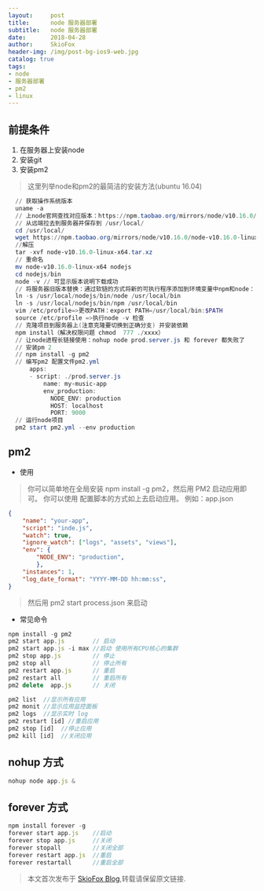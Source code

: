 ```yaml
---
layout:     post
title:      node 服务器部署
subtitle:   node 服务器部署
date:       2018-04-28
author:     SkioFox
header-img: /img/post-bg-ios9-web.jpg
catalog: true
tags:
- node
- 服务器部署
- pm2
- linux
---
```


## 前提条件

1. 在服务器上安装node
2. 安装git
3. 安装pm2

> 这里列举node和pm2的最简洁的安装方法(ubuntu 16.04)
```powershell
  // 获取操作系统版本 
  uname -a
  // 上node官网查找对应版本：https://npm.taobao.org/mirrors/node/v10.16.0/node-v10.16.0-linux-x64.tar.xz
  // 从远端拉去到服务器并保存到 /usr/local/ 
  cd /usr/local/
  wget https://npm.taobao.org/mirrors/node/v10.16.0/node-v10.16.0-linux-x64.tar.xz 
  //解压
  tar -xvf node-v10.16.0-linux-x64.tar.xz
  // 重命名
  mv node-v10.16.0-linux-x64 nodejs
  cd nodejs/bin
  node -v // 可显示版本说明下载成功
  // 将服务器旧版本替换：通过软链的方式将新的可执行程序添加到环境变量中npm和node：
  ln -s /usr/local/nodejs/bin/node /usr/local/bin
  ln -s /usr/local/nodejs/bin/npm /usr/local/bin
  vim /etc/profile=>更改PATH：export PATH=/usr/local/bin:$PATH
  source /etc/profile =>执行node -v 检查
  // 克隆项目到服务器上(注意克隆要切换到正确分支) 并安装依赖
  npm install（解决权限问题 chmod  777 ./xxxx）
  // 让node进程长链接使用：nohup node prod.server.js 和 forever 都失败了
  // 安装pm 2
  // npm install -g pm2
  // 编写pm2 配置文件pm2.yml
      apps:
      - script: ./prod.server.js
          name: my-music-app
          env_production:
            NODE_ENV: production
            HOST: localhost
            PORT: 9000
  // 运行node项目
  pm2 start pm2.yml --env production
```

## pm2 
- 使用
> 你可以简单地在全局安装 npm install -g pm2，然后用 PM2 启动应用即可。
> 你可以使用 配置脚本的方式如上去启动应用。
例如：app.json
```json
{
    "name": "your-app",
    "script": "inde.js",
    "watch": true,
    "ignore_watch": ["logs", "assets", "views"],
    "env": {
        "NODE_ENV": "production",
        },
    "instances": 1,
    "log_date_format": "YYYY-MM-DD hh:mm:ss",
}
```
> 然后用 pm2 start process.json 来启动
- 常见命令

```js
npm install -g pm2
pm2 start app.js        // 启动
pm2 start app.js -i max //启动 使用所有CPU核心的集群
pm2 stop app.js         // 停止
pm2 stop all            // 停止所有
pm2 restart app.js      // 重启
pm2 restart all         // 重启所有
pm2 delete  app.js      // 关闭

pm2 list  //显示所有应用
pm2 monit //显示应用监控面板
pm2 logs  //显示实时 log
pm2 restart [id] //重启应用
pm2 stop [id]  //停止应用
pm2 kill [id]  //关闭应用
```
## nohup 方式
```js
nohup node app.js &
```
## forever 方式
```js
npm install forever -g
forever start app.js    //启动
forever stop app.js     //关闭
forever stopall         //关闭全部
forever restart app.js  //重启
forever restartall      //重启全部
```
> 本文首次发布于 [SkioFox Blog](http://blog.skiofox.topc),转载请保留原文链接.